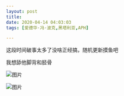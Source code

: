 ```yaml
---
layout: post
title: 
date: 2020-04-14 04:03:03
tags: [爱德华·冯·波克,黑塔利亚,APH]

---
```

这段时间破事太多了没啥正经搞，随机更新摸鱼吧

我想舔他脚背和胫骨


![图片](./img/ang4SjhuSGNnSFlheGVZaDN6Tm9vYXFtZHBqVTlUeGtsM04weGRCM3JkNVZLOFQrZG5URUV3PT0.jpg)

![图片](./img/ang4SjhuSGNnSFlheGVZaDN6Tm9vY0ViWiszOTI2RWRtZ1hvSjFyeHNQa2JSamlxMm9tbFNnPT0.jpg)
